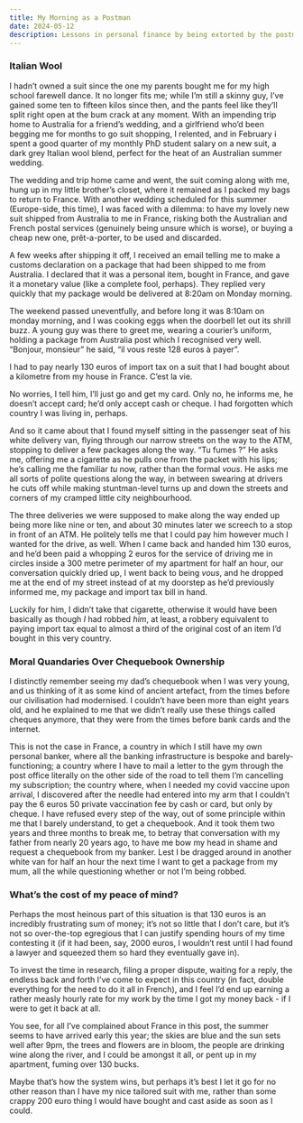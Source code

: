```yaml
---
title: My Morning as a Postman
date: 2024-05-12
description: Lessons in personal finance by being extorted by the postman
---
```

### Italian Wool

I hadn’t owned a suit since the one my parents bought me for my high school farewell dance. It no longer fits me; while I’m still a skinny guy, I’ve gained some ten to fifteen kilos since then, and the pants feel like they’ll split right open at the bum crack at any moment. With an impending trip home to Australia for a friend’s wedding, and a girlfriend who’d been begging me for months to go suit shopping, I relented, and in February i spent a good quarter of my monthly PhD student salary on a new suit, a dark grey Italian wool blend, perfect for the heat of an Australian summer wedding.

The wedding and trip home came and went, the suit coming along with me, hung up in my little brother’s closet, where it remained as I packed my bags to return to France. With another wedding scheduled for this summer (Europe-side, this time), I was faced with a dilemma: to have my lovely new suit shipped from Australia to me in France, risking both the Australian and French postal services (genuinely being unsure which is worse), or buying a cheap new one, prêt-a-porter, to be used and discarded. 

A few weeks after shipping it off, I received an email telling me to make a customs declaration on a package that had been shipped to me from Australia. I declared that it was a personal item, bought in France, and gave it a monetary value (like a complete fool, perhaps). They replied very quickly that my package would be delivered at 8:20am on Monday morning.

The weekend passed uneventfully, and before long it was 8:10am on monday morning, and I was cooking eggs when the doorbell let out its shrill buzz. A young guy was there to greet me, wearing a courier’s uniform, holding a package from Australia post which I recognised very well. “Bonjour, monsieur” he said, “il vous reste 128 euros à payer”.

I had to pay nearly 130 euros of import tax on a suit that I had bought about a kilometre from my house in France. C’est la vie.

No worries, I tell him, I’ll just go and get my card. Only no, he informs me, he doesn’t accept card; he’d only accept cash or cheque. I had forgotten which country I was living in, perhaps.

And so it came about that I found myself sitting in the passenger seat of his white delivery van, flying through our narrow streets on the way to the ATM, stopping to deliver a few packages along the way. “Tu fumes ?” He asks me, offering me a cigarette as he pulls one from the packet with his lips; he’s calling me the familiar _tu_ now, rather than the formal _vous_. He asks me all sorts of polite questions along the way, in between swearing at drivers he cuts off while making stuntman-level turns up and down the streets and corners of my cramped little city neighbourhood.

The three deliveries we were supposed to make along the way ended up being more like nine or ten, and about 30 minutes later we screech to a stop in front of an ATM. He politely tells me that I could pay him however much I wanted for the drive, as well. When I came back and handed him 130 euros, and he’d been paid a whopping 2 euros for the service of driving me in circles inside a 300 metre perimeter of my apartment for half an hour, our conversation quickly dried up, I went back to being _vous_, and he dropped me at the end of my street instead of at my doorstep as he’d previously informed me, my package and import tax bill in hand.

Luckily for him, I didn’t take that cigarette, otherwise it would have been basically as though _I_ had robbed _him_, at least, a robbery equivalent to paying import tax equal to almost a third of the original cost of an item I’d bought in this very country.

### Moral Quandaries Over Chequebook Ownership

I distinctly remember seeing my dad’s chequebook when I was very young, and us thinking of it as some kind of ancient artefact, from the times before our civilisation had modernised. I couldn’t have been more than eight years old, and he explained to me that we didn’t really use these things called cheques anymore, that they were from the times before bank cards and the internet. 

This is not the case in France, a country in which I still have my own personal banker, where all the banking infrastructure is bespoke and barely-functioning; a country where I have to mail a letter to the gym through the post office literally on the other side of the road to tell them I’m cancelling my subscription; the country where, when I needed my covid vaccine upon arrival, I discovered after the needle had entered into my arm that I couldn’t pay the 6 euros 50 private vaccination fee by cash or card, but only by cheque. I have refused every step of the way, out of some principle within me that I barely understand, to get a chequebook. And it took them two years and three months to break me, to betray that conversation with my father from nearly 20 years ago, to have me bow my head in shame and request a chequebook from my banker. Lest I be dragged around in another white van for half an hour the next time I want to get a package from my mum, all the while questioning whether or not I’m being robbed. 

### What’s the cost of my peace of mind?

Perhaps the most heinous part of this situation is that 130 euros is an incredibly frustrating sum of money; it’s not so little that I don’t care, but it’s not so over-the-top egregious that I can justify spending hours of my time contesting it (if it had been, say, 2000 euros, I wouldn’t rest until I had found a lawyer and squeezed them so hard they eventually gave in). 

To invest the time in research, filing a proper dispute, waiting for a reply, the endless back and forth I’ve come to expect in this country (in fact, double everything for the need to do it all in French), and I feel I’d end up earning a rather measly hourly rate for my work by the time I got my money back - if I were to get it back at all. 

You see, for all I’ve complained about France in this post, the summer seems to have arrived early this year; the skies are blue and the sun sets well after 9pm, the trees and flowers are in bloom, the people are drinking wine along the river, and I could be amongst it all, or pent up in my apartment, fuming over 130 bucks. 

Maybe that’s how the system wins, but perhaps it’s best I let it go for no other reason than I have my nice tailored suit with me, rather than some crappy 200 euro thing I would have bought and cast aside as soon as I could.